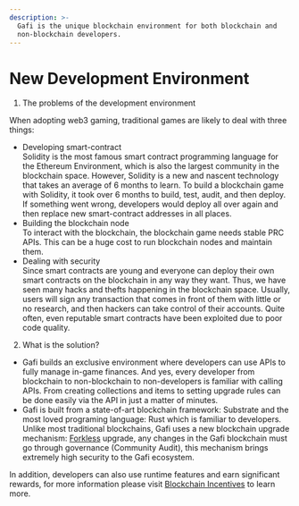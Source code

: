 ```yaml
---
description: >-
  Gafi is the unique blockchain environment for both blockchain and
  non-blockchain developers.
---
```


# New Development Environment

1. The problems of the development environment

When adopting web3 gaming, traditional games are likely to deal with three things:

* Developing smart-contract\
  Solidity is the most famous smart contract programming language for the Ethereum Environment, which is also the largest community in the blockchain space. However, Solidity is a new and nascent technology that takes an average of 6 months to learn. To build a blockchain game with Solidity, it took over 6 months to build, test, audit, and then deploy. If something went wrong, developers would deploy all over again and then replace new smart-contract addresses in all places.
* Building the blockchain node\
  To interact with the blockchain, the blockchain game needs stable PRC APIs. This can be a huge cost to run blockchain nodes and maintain them.
* Dealing with security\
  Since smart contracts are young and everyone can deploy their own smart contracts on the blockchain in any way they want. Thus, we have seen many hacks and thefts happening in the blockchain space. Usually, users will sign any transaction that comes in front of them with little or no research, and then hackers can take control of their accounts. Quite often, even reputable smart contracts have been exploited due to poor code quality.

2. What is the solution?

* Gafi builds an exclusive environment where developers can use APIs to fully manage in-game finances. And yes, every developer from blockchain to non-blockchain to non-developers is familiar with calling APIs. From creating collections and items to setting upgrade rules can be done easily via the API in just a matter of minutes.
* Gafi is built from a state-of-art blockchain framework: Substrate and the most loved programing language: Rust which is familiar to developers. Unlike most traditional blockchains, Gafi uses a new blockchain upgrade mechanism: [Forkless](https://docs.substrate.io/maintain/runtime-upgrades/) upgrade, any changes in the Gafi blockchain must go through governance (Community Audit), this mechanism brings extremely high security to the Gafi ecosystem.

In addition, developers can also use runtime features and earn significant rewards, for more information please visit [Blockchain Incentives](https://wiki.gafi.network/learn/blockchain-incentives) to learn more.

